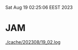 Sat Aug 19 02:25:06 EEST 2023
# JAM
<a href='./cache/202308/19_02.log'>./cache/202308/19_02.log</a>
